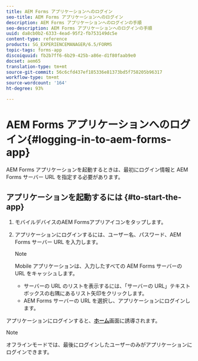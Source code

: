 ```yaml
---
title: AEM Forms アプリケーションへのログイン
seo-title: AEM Forms アプリケーションへのログイン
description: AEM Forms アプリケーションへのログインの手順
seo-description: AEM Forms アプリケーションへのログインの手順
uuid: da8cb0b2-6333-4ead-95f2-fb753149dc5e
content-type: reference
products: SG_EXPERIENCEMANAGER/6.5/FORMS
topic-tags: forms-app
discoiquuid: fb2b7ff6-6b29-425b-a86e-d1f80faab9e0
docset: aem65
translation-type: tm+mt
source-git-commit: 56c6cfd437ef185336e81373bd5f758205b96317
workflow-type: tm+mt
source-wordcount: '164'
ht-degree: 93%

---
```



# AEM Forms アプリケーションへのログイン{#logging-in-to-aem-forms-app}

AEM Forms アプリケーションを起動するときは、最初にログイン情報と AEM Forms サーバー URL を指定する必要があります。

## アプリケーションを起動するには {#to-start-the-app}

1. モバイルデバイスのAEM Formsアプリアイコンをタップします。
1. アプリケーションにログインするには、ユーザー名、パスワード、AEM Forms サーバー URL を入力します。

   >[!NOTE]
   >
   >Mobile アプリケーションは、入力したすべての AEM Forms サーバーの URL をキャッシュします。
   >
   >    * サーバーの URL のリストを表示するには、「サーバーの URL」テキストボックスの右隅にあるリスト矢印をクリックします。
   >    * AEM Forms サーバーの URL を選択し、アプリケーションにログインします。


アプリケーションにログインすると、[**ホーム**](../../forms/using/home-screen.md)画面に誘導されます。

>[!NOTE]
>
>オフラインモードでは、最後にログインしたユーザーのみがアプリケーションにログインできます。
